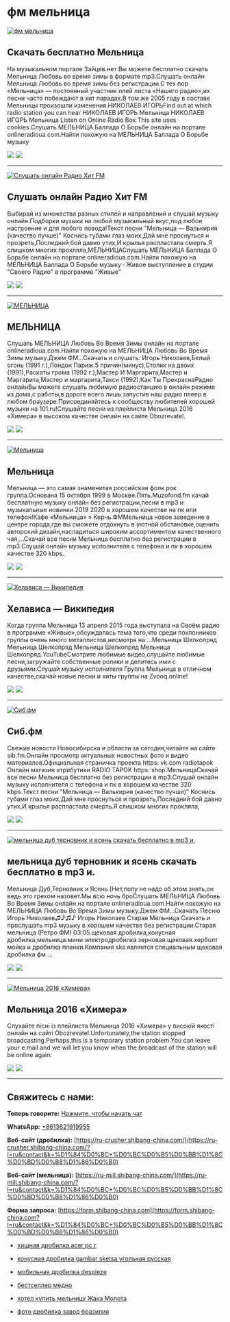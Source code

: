 # фм мельница

<a href="https://swt.shibang-china.com/?l=ru&img&k=%D1%84%D0%BC+%D0%BC%D0%B5%D0%BB%D1%8C%D0%BD%D0%B8%D1%86%D0%B0" target="_blank">![фм мельница](http://static.shibang-china.com/all-800x300/338.jpg)</a>

## Скачать бесплатно Мельница
На музыкальном портале Зайцев.нет Вы можете бесплатно скачать Мельница Любовь во время зимы в формате mp3.Слушать онлайн Мельница Любовь во время зимы без регистрации.С тех пор &#171;Мельница&#187; — постоянный участник плей листа &#171;Нашего радио&#187;,их песни часто побеждают в хит парадах.В том же 2005 году в составе Мельницы произошли изменения.НИКОЛАЕВ ИГОРЬFind out at which radio station you can hear НИКОЛАЕВ ИГОРЬ Мельница НИКОЛАЕВ ИГОРЬ Мельница Listen on Online Radio Box This site uses cookies.Слушать МЕЛЬНИЦА Баллада О Борьбе онлайн на портале onlineradioua.com.Найти похожую на МЕЛЬНИЦА Баллада О Борьбе музыку


<a href="https://whatsapp.shibangsoft.com/WhatsApp.php" target="_blank" title="WhatsApp">![](http://static.shibang-china.com/icon/whatsapp.png)</a> <a href="https://swt.shibang-china.com/?l=ru&icon&k=%D1%84%D0%BC+%D0%BC%D0%B5%D0%BB%D1%8C%D0%BD%D0%B8%D1%86%D0%B0" target="_blank">![](http://static.shibang-china.com/icon/chat-ru.png)</a>

---

<a href="https://swt.shibang-china.com/?l=ru&img&k=%D1%84%D0%BC+%D0%BC%D0%B5%D0%BB%D1%8C%D0%BD%D0%B8%D1%86%D0%B0" target="_blank">![Слушать онлайн Радио Хит FM](http://static.shibang-china.com/all-800x300/158.jpg)</a>

## Слушать онлайн Радио Хит FM
Выбирай из множества разных стилей и направлений и слушай музыку онлайн.Подборки музыки на любой музыкальный вкус,под любое настроение и для любого повода!Текст песни &quot;Мельница — Валькирия (качество лучше)&quot; Коснись губами глаз моих,Дай мне проснуться и прозреть,Последний бой давно утих,И крылья распластала смерть.Я слишком многих прокляла,МЕЛЬНИЦАСлушать МЕЛЬНИЦА Баллада О Борьбе онлайн на портале onlineradioua.com.Найти похожую на МЕЛЬНИЦА Баллада О Борьбе музыку&nbsp;&#0183;&#32;Живое выступление в студии &quot;Своего Радио&quot; в программе &quot;Живые&quot;


<a href="https://whatsapp.shibangsoft.com/WhatsApp.php" target="_blank" title="WhatsApp">![](http://static.shibang-china.com/icon/whatsapp.png)</a> <a href="https://swt.shibang-china.com/?l=ru&icon&k=%D1%84%D0%BC+%D0%BC%D0%B5%D0%BB%D1%8C%D0%BD%D0%B8%D1%86%D0%B0" target="_blank">![](http://static.shibang-china.com/icon/chat-ru.png)</a>

---

<a href="https://swt.shibang-china.com/?l=ru&img&k=%D1%84%D0%BC+%D0%BC%D0%B5%D0%BB%D1%8C%D0%BD%D0%B8%D1%86%D0%B0" target="_blank">![МЕЛЬНИЦА](http://static.shibang-china.com/all-800x300/536.jpg)</a>

## МЕЛЬНИЦА
Слушать МЕЛЬНИЦА Любовь Во Время Зимы онлайн на портале onlineradioua.com.Найти похожую на МЕЛЬНИЦА Любовь Во Время Зимы музыку.Джем ФМ…Скачать и слушать: Игорь Николаев,Белый огонь (1991 г.),Лондон Париж.5 причин(минус),Столик на двоих (1991),Раскаты грома (1992 г.),Мастер И Маргарита,Мастер и Маргарита,Мастер и маргарита,Такси (1992),Как Ты ПрекраснаРадио онлайнВы можете слушать любимую радиостанцию в онлайн режиме из дома,с работы,в дороге всего лишь запустив наш радио плеер в любом браузере.Присоединяйтесь к сообществу любителей хорошей музыки на 101.ru!Слушайте песни из плейлиста Мельница 2016 &#171;Химера&#187; в высоком качестве онлайн на сайте Obozrevatel.


<a href="https://whatsapp.shibangsoft.com/WhatsApp.php" target="_blank" title="WhatsApp">![](http://static.shibang-china.com/icon/whatsapp.png)</a> <a href="https://swt.shibang-china.com/?l=ru&icon&k=%D1%84%D0%BC+%D0%BC%D0%B5%D0%BB%D1%8C%D0%BD%D0%B8%D1%86%D0%B0" target="_blank">![](http://static.shibang-china.com/icon/chat-ru.png)</a>

---

<a href="https://swt.shibang-china.com/?l=ru&img&k=%D1%84%D0%BC+%D0%BC%D0%B5%D0%BB%D1%8C%D0%BD%D0%B8%D1%86%D0%B0" target="_blank">![Мельница](http://static.shibang-china.com/all-800x300/356.jpg)</a>

## Мельница
Мельница — это самая знаменитая российская фолк рок группа.Основана 15 октября 1999 в Москве.Пять.Muzofond.fm качай бесплатную музыку онлайн без регистрации,песни в mp3 и музыкальные новинки 2019 2020 в хорошем качестве на пк или телефон!Кафе &#171;Мельница&#187; &#187; Керчь.ФММельница новое заведение в центре города,где вы сможете отдохнуть в уютной обстановке,оценить авторский дизайн,насладиться широким ассортиментом качественного чая,…Скачай все песни Мельница бесплатно без регистрации в mp3.Слушай онлайн музыку исполнителя с телефона и пк в хорошем качестве 320 kbps.


<a href="https://whatsapp.shibangsoft.com/WhatsApp.php" target="_blank" title="WhatsApp">![](http://static.shibang-china.com/icon/whatsapp.png)</a> <a href="https://swt.shibang-china.com/?l=ru&icon&k=%D1%84%D0%BC+%D0%BC%D0%B5%D0%BB%D1%8C%D0%BD%D0%B8%D1%86%D0%B0" target="_blank">![](http://static.shibang-china.com/icon/chat-ru.png)</a>

---

<a href="https://swt.shibang-china.com/?l=ru&img&k=%D1%84%D0%BC+%D0%BC%D0%B5%D0%BB%D1%8C%D0%BD%D0%B8%D1%86%D0%B0" target="_blank">![Хелависа — Википедия](http://static.shibang-china.com/all-800x300/221.jpg)</a>

## Хелависа — Википедия
Когда группа Мельница 13 апреля 2015 года выступала на Своём радио в программе &#171;Живые&#187;,обсуждалась тема того,что среди поклонников группы очень много металлистов,несмотря на …Мельница Шелкопряд Мельница Шелкопряд Мельница Шелкопряд Мельница Шелкопряд.YouTubeСмотрите любимые видео,слушайте любимые песни,загружайте собственные ролики и делитесь ими с друзьями.Слушай музыку исполнителя Группа Мельница в отличном качестве,скачай новые песни и хиты группы на Zvooq.online!


<a href="https://whatsapp.shibangsoft.com/WhatsApp.php" target="_blank" title="WhatsApp">![](http://static.shibang-china.com/icon/whatsapp.png)</a> <a href="https://swt.shibang-china.com/?l=ru&icon&k=%D1%84%D0%BC+%D0%BC%D0%B5%D0%BB%D1%8C%D0%BD%D0%B8%D1%86%D0%B0" target="_blank">![](http://static.shibang-china.com/icon/chat-ru.png)</a>

---

<a href="https://swt.shibang-china.com/?l=ru&img&k=%D1%84%D0%BC+%D0%BC%D0%B5%D0%BB%D1%8C%D0%BD%D0%B8%D1%86%D0%B0" target="_blank">![Сиб.фм](http://static.shibang-china.com/all-800x300/165.jpg)</a>

## Сиб.фм
Свежие новости Новосибирска и области за сегодня,читайте на сайте sib.fm.Онлайн просмотр актуальных новостных фото и видео материалов.Официальная страничка проекта https: vk.com radiotapok Онлайн магазин атрибутики RADIO TAPOK https: shop.МельницаСкачай все песни Мельница бесплатно без регистрации в mp3.Слушай онлайн музыку исполнителя с телефона и пк в хорошем качестве 320 kbps.Текст песни &quot;Мельница — Валькирия (качество лучше)&quot; Коснись губами глаз моих,Дай мне проснуться и прозреть,Последний бой давно утих,И крылья распластала смерть.Я слишком многих прокляла,


<a href="https://whatsapp.shibangsoft.com/WhatsApp.php" target="_blank" title="WhatsApp">![](http://static.shibang-china.com/icon/whatsapp.png)</a> <a href="https://swt.shibang-china.com/?l=ru&icon&k=%D1%84%D0%BC+%D0%BC%D0%B5%D0%BB%D1%8C%D0%BD%D0%B8%D1%86%D0%B0" target="_blank">![](http://static.shibang-china.com/icon/chat-ru.png)</a>

---

<a href="https://swt.shibang-china.com/?l=ru&img&k=%D1%84%D0%BC+%D0%BC%D0%B5%D0%BB%D1%8C%D0%BD%D0%B8%D1%86%D0%B0" target="_blank">![мельница дуб терновник и ясень скачать бесплатно в mp3 и.](http://static.shibang-china.com/all-800x300/1470.jpg)</a>

## мельница дуб терновник и ясень скачать бесплатно в mp3 и.
Мельница Дуб,Терновник и Ясень [Нет,попу не надо об этом знать,он ведь это грехом назовет.Мы всю ночь броСлушать МЕЛЬНИЦА Любовь Во Время Зимы онлайн на портале onlineradioua.com.Найти похожую на МЕЛЬНИЦА Любовь Во Время Зимы музыку.Джем ФМ…Скачать Песню Игорь Николаев♫♪♫♪ Игорь Николаев Старая Мельница Скачать и прослушать mp3 музыку в хорошем качестве без регистрации.Старая мельница (Ретро ФМ) 03:05.щековая дробилка,конусная дробилка,мельница.мини электродробилка зерновая.щековая.херболт мойка и дробилка пленки.Компания sks является специальным щековая дробилка фм …


<a href="https://whatsapp.shibangsoft.com/WhatsApp.php" target="_blank" title="WhatsApp">![](http://static.shibang-china.com/icon/whatsapp.png)</a> <a href="https://swt.shibang-china.com/?l=ru&icon&k=%D1%84%D0%BC+%D0%BC%D0%B5%D0%BB%D1%8C%D0%BD%D0%B8%D1%86%D0%B0" target="_blank">![](http://static.shibang-china.com/icon/chat-ru.png)</a>

---

<a href="https://swt.shibang-china.com/?l=ru&img&k=%D1%84%D0%BC+%D0%BC%D0%B5%D0%BB%D1%8C%D0%BD%D0%B8%D1%86%D0%B0" target="_blank">![Мельница 2016 &#171;Химера&#187;](http://static.shibang-china.com/all-800x300/1017.jpg)</a>

## Мельница 2016 &#171;Химера&#187;
Слухайте пісні із плейлиста Мельница 2016 &#171;Химера&#187; у високій якості онлайн на сайті Obozrevatel.Unfortunately,the station stopped broadcasting.Perhaps,this is a temporary station problem.You can leave your e mail and we will let you know when the broadcast of the station will be online again:

<a href="https://whatsapp.shibangsoft.com/WhatsApp.php" target="_blank" title="WhatsApp">![](http://static.shibang-china.com/icon/whatsapp.png)</a> <a href="https://swt.shibang-china.com/?l=ru&icon&k=%D1%84%D0%BC+%D0%BC%D0%B5%D0%BB%D1%8C%D0%BD%D0%B8%D1%86%D0%B0" target="_blank">![](http://static.shibang-china.com/icon/chat-ru.png)</a>

---
## Свяжитесь с нами:

**Теперь говорите:** [Нажмите, чтобы начать чат](https://swt.shibang-china.com?l=ru&contact&k=%D1%84%D0%BC+%D0%BC%D0%B5%D0%BB%D1%8C%D0%BD%D0%B8%D1%86%D0%B0)

**WhatsApp:**  [+8613621919955](https://whatsapp.shibangsoft.com/WhatsApp.php)

**Веб-сайт (дробилка):** [https://ru-crusher.shibang-china.com/](https://ru-crusher.shibang-china.com/?l=ru&contact&k=%D1%84%D0%BC+%D0%BC%D0%B5%D0%BB%D1%8C%D0%BD%D0%B8%D1%86%D0%B0)

**Веб-сайт (мельница):** [https://ru-mill.shibang-china.com/](https://ru-mill.shibang-china.com/?l=ru&contact&k=%D1%84%D0%BC+%D0%BC%D0%B5%D0%BB%D1%8C%D0%BD%D0%B8%D1%86%D0%B0)

**Форма запроса:** [https://form.shibang-china.com](https://form.shibang-china.com?l=ru&contact&k=%D1%84%D0%BC+%D0%BC%D0%B5%D0%BB%D1%8C%D0%BD%D0%B8%D1%86%D0%B0)

* [хищная дробилка acer pc г](../131/%D1%85%D0%B8%D1%89%D0%BD%D0%B0%D1%8F%20%D0%B4%D1%80%D0%BE%D0%B1%D0%B8%D0%BB%D0%BA%D0%B0%20acer%20pc%20%D0%B3.md)

* [конусная дробилка gambar sketsa угольная русская](../134/%D0%BA%D0%BE%D0%BD%D1%83%D1%81%D0%BD%D0%B0%D1%8F%20%D0%B4%D1%80%D0%BE%D0%B1%D0%B8%D0%BB%D0%BA%D0%B0%20gambar%20sketsa%20%D1%83%D0%B3%D0%BE%D0%BB%D1%8C%D0%BD%D0%B0%D1%8F%20%D1%80%D1%83%D1%81%D1%81%D0%BA%D0%B0%D1%8F.md)

* [мобильная дробилка despieze](../131/%D0%BC%D0%BE%D0%B1%D0%B8%D0%BB%D1%8C%D0%BD%D0%B0%D1%8F%20%D0%B4%D1%80%D0%BE%D0%B1%D0%B8%D0%BB%D0%BA%D0%B0%20despieze.md)

* [бестселлер медно](../133/%D0%B1%D0%B5%D1%81%D1%82%D1%81%D0%B5%D0%BB%D0%BB%D0%B5%D1%80%20%D0%BC%D0%B5%D0%B4%D0%BD%D0%BE.md)

* [хотел купить мельницу Жака Молота](../133/%D1%85%D0%BE%D1%82%D0%B5%D0%BB%20%D0%BA%D1%83%D0%BF%D0%B8%D1%82%D1%8C%20%D0%BC%D0%B5%D0%BB%D1%8C%D0%BD%D0%B8%D1%86%D1%83%20%D0%96%D0%B0%D0%BA%D0%B0%20%D0%9C%D0%BE%D0%BB%D0%BE%D1%82%D0%B0.md)

* [фото дробилка завод бразилия](../134/%D1%84%D0%BE%D1%82%D0%BE%20%D0%B4%D1%80%D0%BE%D0%B1%D0%B8%D0%BB%D0%BA%D0%B0%20%D0%B7%D0%B0%D0%B2%D0%BE%D0%B4%20%D0%B1%D1%80%D0%B0%D0%B7%D0%B8%D0%BB%D0%B8%D1%8F.md)